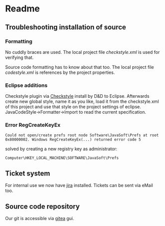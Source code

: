 # Readme

## Troubleshooting installation of source

### Formatting
No cuddly braces are used. The local project file _checkstyle.xml_ is used for verifying that.

Source code formatting has to know about that too. The local project file _codestyle.xml_ is references by the project properties.

### Eclipse additions

Checkstyle plugin via [Checkstyle](http://eclipse-cs.sourceforge.net/#!/ "Checkstyle") install by D&D to Eclipse.
Afterwards create new global style, name it as you like, load it from the checkstyle.xml of this project and use that style on the project settings of eclipse. JavaCodeStyle->Formatter->Import to read the current specification.

### Error RegCreateKeyEx

    Could not open/create prefs root node Software\JavaSoft\Prefs at root 0x80000002. Windows RegCreateKeyEx(...) returned error code 5

solved by creating a new registry key as administrator:

    Computer\HKEY_LOCAL_MACHINE\SOFTWARE\JavaSoft\Prefs

## Ticket system
For internal use we now have [jira](https://jira.myocastor.de "jira") installed. Tickets can be sent via eMail too.

## Source code repository
Our git is accessible via [gitea](https://git.kretschmann.software/kai/JaStaCry) gui.